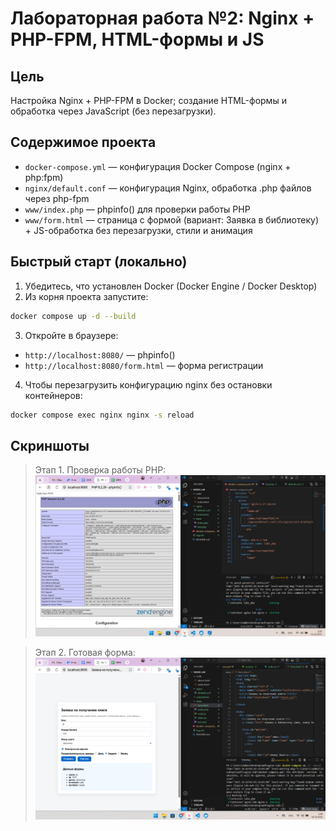 # Лабораторная работа №2: Nginx + PHP-FPM, HTML-формы и JS

## Цель
Настройка Nginx + PHP-FPM в Docker; создание HTML-формы и обработка через JavaScript (без перезагрузки).

## Содержимое проекта
- `docker-compose.yml` — конфигурация Docker Compose (nginx + php:fpm)
- `nginx/default.conf` — конфигурация Nginx, обработка .php файлов через php-fpm
- `www/index.php` — phpinfo() для проверки работы PHP
- `www/form.html` — страница с формой (вариант: Заявка в библиотеку) + JS-обработка без перезагрузки, стили и анимация

## Быстрый старт (локально)
1. Убедитесь, что установлен Docker (Docker Engine / Docker Desktop)
2. Из корня проекта запустите:

```bash
docker compose up -d --build
```

3. Откройте в браузере:
- `http://localhost:8080/` — phpinfo()
- `http://localhost:8080/form.html` — форма регистрации

4. Чтобы перезагрузить конфигурацию nginx без остановки контейнеров:

```bash
docker compose exec nginx nginx -s reload
```

## Скриншоты

> Этап 1. Проверка работы PHP:
![1](<../screenshots/lab2/лаба2_проверка работы рhp.png>)

> Этап 2. Готовая форма:
![2](<../screenshots/lab2/лаба2_готовая форма.png>)
